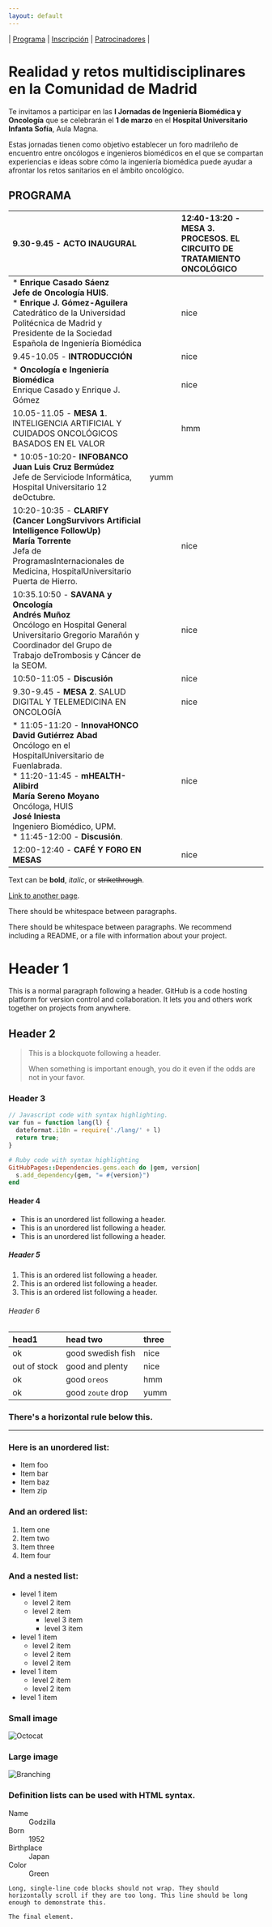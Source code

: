 ```yaml
---
layout: default
---
```

| [Programa](#programa) | [Inscripción](#inscripcion) | [Patrocinadores](#patrocinadores) |

# Realidad y retos multidisciplinares en la Comunidad de Madrid

Te invitamos a participar en las **I Jornadas de Ingeniería Biomédica y Oncología** que se celebrarán el **1 de marzo** en el **Hospital Universitario Infanta Sofía**, Aula Magna.

Estas jornadas tienen como objetivo establecer un foro madrileño de encuentro entre oncólogos e ingenieros biomédicos en el que se compartan experiencias e ideas sobre cómo la ingeniería biomédica puede ayudar a afrontar los retos sanitarios en el ámbito oncológico.

## PROGRAMA

|9.30-9.45 - **ACTO INAUGURAL**|  |12:40-13:20 - **MESA 3**. PROCESOS. EL CIRCUITO DE TRATAMIENTO ONCOLÓGICO|
|:-------------|:------------------|:------|
|* **Enrique Casado Sáenz<br>Jefe de Oncología HUIS**.<br>* **Enrique J. Gómez-Aguilera**<br>Catedrático de la Universidad Politécnica de Madrid y Presidente de la Sociedad Española de Ingeniería Biomédica|  | nice  |
|9.45-10.05 - **INTRODUCCIÓN**|  | nice  |
|* **Oncología e Ingeniería Biomédica**<br>Enrique Casado y Enrique J. Gómez |  | nice  |
|10.05-11.05 - **MESA 1**. INTELIGENCIA ARTIFICIAL Y CUIDADOS ONCOLÓGICOS BASADOS EN EL VALOR|  | hmm   |
|* 10:05-10:20- **INFOBANCO**<br>**Juan Luis Cruz Bermúdez**<br>Jefe de Serviciode Informática, Hospital Universitario 12 deOctubre.| yumm  |
|10:20-10:35 - **CLARIFY (Cancer LongSurvivors Artificial Intelligence FollowUp)**<br>**María Torrente**<br>Jefa de ProgramasInternacionales de Medicina, HospitalUniversitario Puerta de Hierro.|  | nice  |
|10:35.10:50 - **SAVANA y Oncología**<br>**Andrés Muñoz**<br>Oncólogo en Hospital General Universitario Gregorio Marañón y Coordinador del Grupo de Trabajo deTrombosis y Cáncer de la SEOM.|  | nice  |
|10:50-11:05 - **Discusión**|  | nice  |
|9.30-9.45 - **MESA 2**. SALUD DIGITAL Y TELEMEDICINA EN ONCOLOGÍA|  | nice  |
|* 11:05-11:20 - **InnovaHONCO**<br>**David Gutiérrez Abad**<br>Oncólogo en el HospitalUniversitario de Fuenlabrada.<br>* 11:20-11:45 - **mHEALTH-Alibird**<br>**María Sereno Moyano**<br>Oncóloga, HUIS<br>**José Iniesta**<br>Ingeniero Biomédico, UPM.<br>* 11:45-12:00 - **Discusión**.|  | nice  |
|12:00-12:40 - **CAFÉ Y FORO EN MESAS**|  | nice  |




Text can be **bold**, _italic_, or ~~strikethrough~~.

[Link to another page](./another-page.html).

There should be whitespace between paragraphs.

There should be whitespace between paragraphs. We recommend including a README, or a file with information about your project.

# Header 1

This is a normal paragraph following a header. GitHub is a code hosting platform for version control and collaboration. It lets you and others work together on projects from anywhere.

## Header 2

> This is a blockquote following a header.
>
> When something is important enough, you do it even if the odds are not in your favor.

### Header 3

```js
// Javascript code with syntax highlighting.
var fun = function lang(l) {
  dateformat.i18n = require('./lang/' + l)
  return true;
}
```

```ruby
# Ruby code with syntax highlighting
GitHubPages::Dependencies.gems.each do |gem, version|
  s.add_dependency(gem, "= #{version}")
end
```

#### Header 4

*   This is an unordered list following a header.
*   This is an unordered list following a header.
*   This is an unordered list following a header.

##### Header 5

1.  This is an ordered list following a header.
2.  This is an ordered list following a header.
3.  This is an ordered list following a header.

###### Header 6

| head1        | head two          | three |
|:-------------|:------------------|:------|
| ok           | good swedish fish | nice  |
| out of stock | good and plenty   | nice  |
| ok           | good `oreos`      | hmm   |
| ok           | good `zoute` drop | yumm  |

### There's a horizontal rule below this.

* * *

### Here is an unordered list:

*   Item foo
*   Item bar
*   Item baz
*   Item zip

### And an ordered list:

1.  Item one
1.  Item two
1.  Item three
1.  Item four

### And a nested list:

- level 1 item
  - level 2 item
  - level 2 item
    - level 3 item
    - level 3 item
- level 1 item
  - level 2 item
  - level 2 item
  - level 2 item
- level 1 item
  - level 2 item
  - level 2 item
- level 1 item

### Small image

![Octocat](https://github.githubassets.com/images/icons/emoji/octocat.png)

### Large image

![Branching](https://guides.github.com/activities/hello-world/branching.png)


### Definition lists can be used with HTML syntax.

<dl>
<dt>Name</dt>
<dd>Godzilla</dd>
<dt>Born</dt>
<dd>1952</dd>
<dt>Birthplace</dt>
<dd>Japan</dd>
<dt>Color</dt>
<dd>Green</dd>
</dl>

```
Long, single-line code blocks should not wrap. They should horizontally scroll if they are too long. This line should be long enough to demonstrate this.
```

```
The final element.
```

